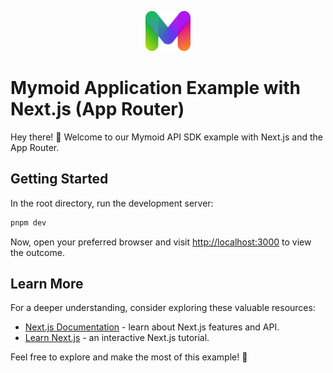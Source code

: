 <p align="center">
  <a href="https://developers.mymoid.com" target="_blank" rel="noopener noreferrer">
   <picture>
      <source media="(prefers-color-scheme: dark)" srcset="./public/m.svg">
      <img src="./public/m.svg" height="64">
    </picture>
  </a>
</p>

# Mymoid Application Example with Next.js (App Router)

Hey there! 👋 Welcome to our Mymoid API SDK example with Next.js and the App Router.

## Getting Started

In the root directory, run the development server:

```bash
pnpm dev
```

Now, open your preferred browser and visit [http://localhost:3000](http://localhost:3000) to view the outcome.

## Learn More

For a deeper understanding, consider exploring these valuable resources:

- [Next.js Documentation](https://nextjs.org/docs) - learn about Next.js features and API.
- [Learn Next.js](https://nextjs.org/learn/foundations/about-nextjs) - an interactive Next.js tutorial.

Feel free to explore and make the most of this example! 🚀
